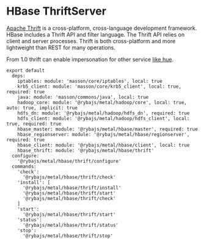 
# HBase ThriftServer

[Apache Thrift](http://wiki.apache.org/hadoop/Hbase/ThriftApi) is a
cross-platform, cross-language development framework. HBase includes a Thrift 
API and filter language. The Thrift API relies on client and server processes.
Thrift is both cross-platform and more lightweight than REST for many operations.

From 1.0 thrift can enable impersonation for other service 
[like hue][hue-hbase-impersonation].

    export default
      deps:
        iptables: module: 'masson/core/iptables', local: true
        krb5_client: module: 'masson/core/krb5_client', local: true, required: true
        java: module: 'masson/commons/java', local: true
        hadoop_core: module: '@rybajs/metal/hadoop/core', local: true, auto: true, implicit: true
        hdfs_dn: module: '@rybajs/metal/hadoop/hdfs_dn', required: true
        hdfs_client: module: '@rybajs/metal/hadoop/hdfs_client', local: true, required: true
        hbase_master: module: '@rybajs/metal/hbase/master', required: true
        hbase_regionserver: module: '@rybajs/metal/hbase/regionserver', required: true
        hbase_client: module: '@rybajs/metal/hbase/client', local: true
        hbase_thrift: module: '@rybajs/metal/hbase/thrift'
      configure:
        '@rybajs/metal/hbase/thrift/configure'
      commands:
        'check':
          '@rybajs/metal/hbase/thrift/check'
        'install': [
          '@rybajs/metal/hbase/thrift/install'
          '@rybajs/metal/hbase/thrift/start'
          '@rybajs/metal/hbase/thrift/check'
        ]
        'start':
          '@rybajs/metal/hbase/thrift/start'
        'status':
          '@rybajs/metal/hbase/thrift/status'
        'stop':
          '@rybajs/metal/hbase/thrift/stop'

[hue-hbase-impersonation]:(http://gethue.com/hbase-browsing-with-doas-impersonation-and-kerberos/)
[hbase-configuration]:(http://www.cloudera.com/content/www/en-us/documentation/enterprise/latest/topics/cdh_sg_hbase_authentication.html/)
